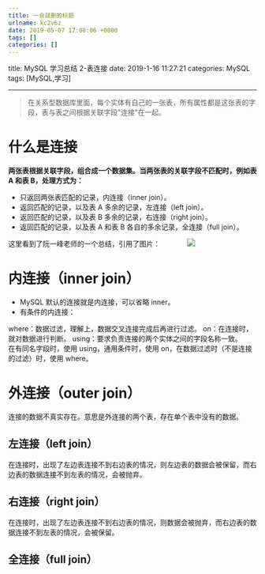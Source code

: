 ```yaml
---
title: 一会就删的标题
urlname: kc2v6z
date: 2019-05-07 17:08:06 +0800
tags: []
categories: []
---
```


title: MySQL 学习总结 2-表连接
date: 2019-1-16 11:27:21
categories: MySQL
tags: [MySQL,学习]

---

> 在关系型数据库里面，每个实体有自己的一张表，所有属性都是这张表的字段，表与表之间根据关联字段"连接"在一起。

# 什么是连接

**两张表根据关联字段，组合成一个数据集。当两张表的关联字段不匹配时，例如表 A 和表 B，处理方式为：**

- 只返回两张表匹配的记录，内连接（inner join）。
- 返回匹配的记录，以及表 A 多余的记录，左连接（left join）。
- 返回匹配的记录，以及表 B 多余的记录，右连接（right join）。
- 返回匹配的记录，以及表 A 和表 B 各自的多余记录，全连接（full join）。

这里看到了阮一峰老师的一个总结，引用了图片：
             ![](https://cdn.nlark.com/yuque/0/2019/jpeg/187932/1548247519305-bff75e42-9992-499e-9c1b-d75b9e56fe13.jpeg#align=left&display=inline&height=295&originHeight=295&originWidth=602&size=0&status=done&width=602)

# 内连接（inner join）

- MySQL 默认的连接就是内连接，可以省略 inner。
- 有条件的内连接：

where：数据过滤，理解上，数据交叉连接完成后再进行过滤。
on：在连接时，就对数据进行判断。
using：要求负责连接的两个实体之间的字段名称一致。
      在有同名字段时，使用 using，通用条件时，使用 on，在数据过滤时（不是连接的过滤）时，使用 where。

# 外连接（outer join）

连接的数据不真实存在。意思是外连接的两个表，存在单个表中没有的数据。

## 左连接（left join）

在连接时，出现了左边表连接不到右边表的情况，则左边表的数据会被保留，而右边表的数据连接不到左表的情况，会被抛弃。

## 右连接（right join）

在连接时，出现了左边表连接不到右边表的情况，则数据会被抛弃，而右边表的数据连接不到左表的情况，会被保留。

## 全连接（full join）
